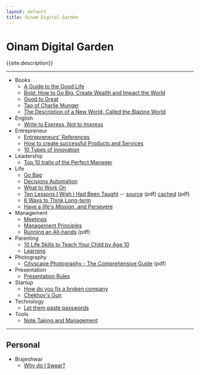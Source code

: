 ```yaml
---
layout: default
title: Oinam Digital Garden
---
```


<h1 class="logo">Oinam Digital Garden</h1>
<p>{{site.description}}</p>

---

- Books
  + [A Guide to the Good Life](/books/a-guide-to-the-good-life/)
  + [Bold: How to Go Big, Create Wealth and Impact the World](/books/bold-how-to-go-big-create-wealth-and-impact-the-world/)
  + [Good to Great](/books/good-to-great/)
  + [Tao of Charlie Munger](/books/tao-of-charlie-munger/)
  + [The Description of a New World, Called the Blazing World](/books/the-description-of-a-new-world-called-the-blazing-world/)
- English
  + [Write to Express, Not to Impress](/english/write-to-express-not-to-impress/)
- Entrepreneur
  + [Entrepreneurs' References](/entrepreneur/entrepreneur-references)
  + [How to create successful Products and Services](/entrepreneur/how-to-create-successful-products-and-services)
  + [10 Types of Innovation](/entrepreneur/10-types-of-innovation/)
- Leadership
  + [Top 10 traits of the Perfect Manager](/leadership/top-10-traits-of-the-perfect-leader/)
- Life
  + [Go Bag](/life/go-bag/)
  + [Decisions Automation](/life/decisions-automation/)
  + [What to Work On](/life/what-to-work-on/)
  + [Ten Lessons I Wish I Had Been Taught](/life/10-lessons-i-wish-i-had-been-taught/) -- [source](https://www.ams.org/notices/199701/comm-rota.pdf) (pdf) [cached](/life/10-lessons-i-wish-i-had-been-taught.pdf) (pdf)
  + [6 Ways to Think Long-term](/life/6-ways-to-think-long-term/)
  + [Have a life's Mission, and Persevere](/life/have-a-life-mission-and-persevere/)
- Management
  + [Meetings](/management/meetings/)
  + [Management Principles](/management/management-principles)
  + [Running an All-hands](/management/running-an-all-hands.pdf) (pdf)
- Parenting
  + [10 Life Skills to Teach Your Child by Age 10](/parenting/10-life-skills-to-teach-your-child-by-age-10/)
  + [Learning](/parenting/learning/)
- Photography
  + [Cityscape Photography - The Comprehensive Guide](/photography/cityscape-photography-guide.pdf) (pdf)
- Presentation
  + [Presentation Rules](/presentation/presentation-rules)
- Startup
  + [How do you fix a broken company](/startup/how-do-you-fix-a-broken-company/)
  + [Chekhov's Gun](/startup/chekhovs-gun/)
- Technology
  + [Let them paste passwords](/technology/passwords-paste/)
- Tools
  + [Note Taking and Management](/tools/note-taking-and-management/)

---

## Personal

- Brajeshwar
  + [Why do I Swear?](/brajeshwar/why-do-i-swear/)
